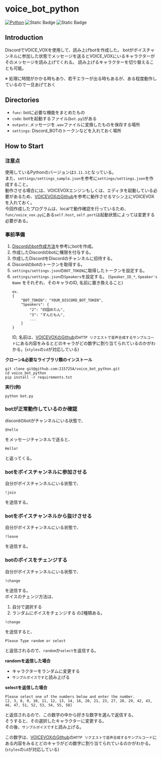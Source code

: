 # voice_bot_python

[![Python](https://custom-icon-badges.herokuapp.com/badge/Python-3572A5.svg?logo=Python&logoColor=white)]()
![Static Badge](https://img.shields.io/badge/VOICE_VOX-lightgreen)
![Static Badge](https://img.shields.io/badge/discord.py-blue)

## Introduction
DiscordでVOICE_VOXを使用して、読み上げbotを作成した。
botがボイスチャンネルに参加した状態でメッセージを送るとVOICE_VOXにいるキャラクターがそのメッセージを読み上げてくれる。
読み上げるキャラクターを切り替えることも可能。

※ 処理に時間がかかる時もあり、若干エラーが出る時もあるが、ある程度動作しているので一旦あげておく

## Directories
- `func`: botに必要な機能をまとめたもの
- `code`: botを起動するファイル(`bot.py`)がある
- `outputs`: メッセージを`.wav`ファイルに変換したものを保存する場所
- `settings`: Discord_BOTのトークンなどを入れておく場所

## How to Start
### 注意点
使用しているPythonのバージョンは`3.11.3`となっている。  
また、`settings/settings_sample.json`を参考に`settings/settings.json`を作成すること。  
動作させる場合には、VOICEVOXエンジンもしくは、エディタを起動している必要があるため、[VOICEVOXのGithub](https://github.com/VOICEVOX/voicevox_engine)を参考に動作させるマシン上にVOICEVOXを入れておく。  
今回作成したプログラムは、localで動作確認を行っているため、`func/voice_vox.py`にある`self.host`, `self.port`は起動状態によっては変更する必要がある。

### 事前準備
1. [Discordのbot作成方法](https://discordpy.readthedocs.io/ja/latest/discord.html)を参考にbotを作成。  
2. 作成したDiscordのbotに権限を付与する。
3. 作成したDiscordをDiscordのチャンネルに招待する。
4. Discordのbotのトークンを取得する。
5. `settings/settings.json`の`BOT_TOKEN`に取得したトークンを設定する。
6. `settings/settings.json`の`Speakers`を設定する。
    (`Speaker_ID_*`, `Speaker's Name` をそれぞれ、そのキャラのID, 名前に置き換えること)
    ```
    ex. 
    {
        "BOT_TOKEN": "YOUR_DISCORD_BOT_TOKEN",
        "Speakers": {
            "2": "四国めたん",
            "3": "ずんだもん",
            ...
        }
    }
    ```
    ID, 名前は、[VOICEVOXのGithub](https://github.com/VOICEVOX/voicevox_engine)の`HTTP リクエストで音声合成するサンプルコード`にある内容をみるとどのキャラがどの数字に割り当てられているのかがわかる。(`styles`の`id`が対応している)


**クローン&必要なライブラリ類のインストール**
```
git clone git@github.com:215725A/voice_bot_python.git
cd voice_bot_python
pip install -r requirements.txt
```

**実行(例)**
```
python bot.py
```

### botが正常動作しているのか確認
discordのbotがチャンネルにいる状態で、  
```
$hello
```
をメッセージチャンネルで送ると、
```
Hello!
```
と返ってくる。

### botをボイスチャンネルに参加させる
自分がボイスチャンネルにいる状態で、
```
!join
```
を送信する。

### botをボイスチャンネルから抜けさせる
自分がボイスチャンネルにいる状態で、
```
!leave
```
を送信する。

### botのボイスをチェンジする
自分がボイスチャンネルにいる状態で、
```
!change
```
を送信する。  
ボイスのチェンジ方法は、
1. 自分で選択する
2. ランダムにボイスをチェンジする
の2種類ある。

```
!change
```
を送信すると、
```
Please Type random or select
```
と返信されるので、`random`か`select`を返信する。

**randomを返信した場合**
- キャラクターをランダムに変更する
- `サンプルボイスです`と読み上げる

**selectを返信した場合**
```
Please select one of the numbers below and enter the number.
[2, 3, 8, 9, 10, 11, 12, 13, 14, 16, 20, 21, 23, 27, 28, 29, 42, 43, 46, 47, 51, 52, 53, 54, 55, 58]
```
と返信されるので、この数字の中から好きな数字を選んで返信する。  
そうすると、その選択したキャラクターに変更する。  
その後、`サンプルボイスです`と読み上げる。

この数字は、[VOICEVOXのGithub](https://github.com/VOICEVOX/voicevox_engine)の`HTTP リクエストで音声合成するサンプルコード`にある内容をみるとどのキャラがどの数字に割り当てられているのかがわかる。(`styles`の`id`が対応している)